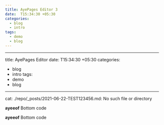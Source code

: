 ```yaml
---
title: AyePages Editor 3
date:  T15:34:30 +05:30
categories:
  - blog
  - intro
tags:
  - demo
  - blog
---
```

  ---
title: AyePages Editor
date:  T15:34:30 +05:30
categories:
  - blog
  - intro
tags:
  - demo
  - blog
---

cat: ./repo/_posts/2021-06-22-TEST123456.md: No such file or directory

**ayeeof**
Bottom code

**ayeeof**
  Bottom code